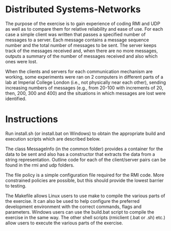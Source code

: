 # Distributed Systems-Networks

The purpose of the exercise is to gain experience of coding RMI and UDP as well as to compare them
for relative reliability and ease of use.
For each case a simple client was written that passes a specified number of messages to a
server. Each message contains a message sequence number and the total number of messages to
be sent. The server keeps track of the messages received and, when there are no more messages, outputs
a summary of the number of messages received and also which ones were lost.


When the clients and servers for each communication mechanism are working, some experiments were ran
on 2 computers in different parts of a lab at Imperial College London (i.e., not physically near each other), sending increasing
numbers of messages (e.g., from 20-100 with increments of 20, then, 200, 300 and 400) and the
situations in which messages are lost were identified.


# Instructions

Run install.sh (or install.bat on Windows) to obtain the appropriate build and execution scripts which are described below.

The class MessageInfo (in the common folder) provides a container for the data to be sent and
also has a constructor that extracts the data from a string representation. Outline code for each
of the client/server pairs can be found in the rmi and udp folders.

The file policy is a simple configuration file required for the RMI code. More constrained
policies are possible, but this should provide the lowest barrier to testing.

The Makefile allows Linux users to use make to compile the various parts of the exercise. It
can also be used to help configure the preferred development environment with the correct
commands, flags and parameters. Windows users can use the build.bat script to compile the
exercise in the same way. The other shell scripts (rmiclient (.bat or .sh) etc.) allow users to
execute the various parts of the exercise.
